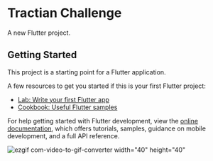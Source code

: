 # Tractian Challenge

A new Flutter project.

## Getting Started

This project is a starting point for a Flutter application.

A few resources to get you started if this is your first Flutter project:

- [Lab: Write your first Flutter app](https://docs.flutter.dev/get-started/codelab)
- [Cookbook: Useful Flutter samples](https://docs.flutter.dev/cookbook)

For help getting started with Flutter development, view the
[online documentation](https://docs.flutter.dev/), which offers tutorials,
samples, guidance on mobile development, and a full API reference.



![ezgif com-video-to-gif-converter width="40" height="40"](https://github.com/adarista012/tractian-challenge/assets/74845162/3ba2db1f-c183-4736-acc2-a2fcf40adf52)
